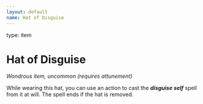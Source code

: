 ```yaml
---
layout: default
name: Hat of Disguise
---
```

type: item

# Hat of Disguise 
_Wondrous item, uncommon (requires attunement)_ 

While wearing this hat, you can use an action to cast the **_disguise self_** spell from it at will. The spell ends if the hat is removed. 